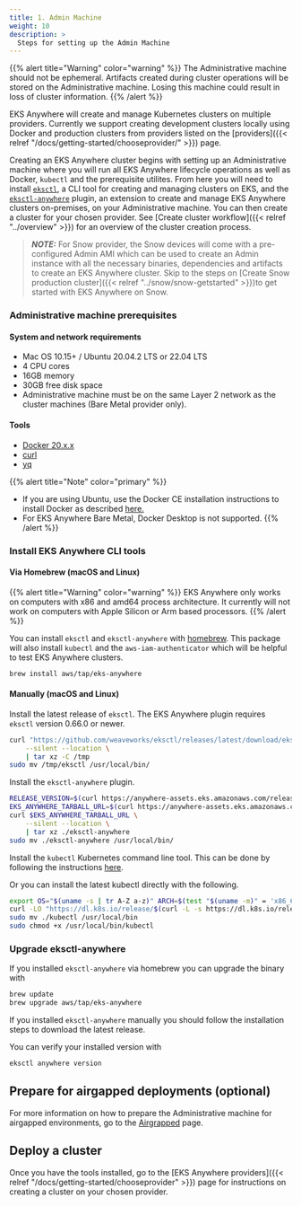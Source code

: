```yaml
---
title: 1. Admin Machine
weight: 10
description: >
  Steps for setting up the Admin Machine
---
```


{{% alert title="Warning" color="warning" %}}
The Administrative machine should not be ephemeral. Artifacts created during cluster operations will be stored on the Administrative machine. Losing this machine could result in loss of cluster information.
{{% /alert %}}

EKS Anywhere will create and manage Kubernetes clusters on multiple providers.
Currently we support creating development clusters locally using Docker and production clusters from providers listed on the [providers]({{< relref "/docs/getting-started/chooseprovider/" >}}) page.

Creating an EKS Anywhere cluster begins with setting up an Administrative machine where you will run all EKS Anywhere lifecycle operations as well as Docker, `kubectl` and the prerequisite utilites.
From here you will need to install [`eksctl`](https://eksctl.io), a CLI tool for creating and managing clusters on EKS, and the [`eksctl-anywhere`](/docs/reference/eksctl/anywhere/) plugin, an extension to create and manage EKS Anywhere clusters on-premises, on your Administrative machine.
You can then create a cluster for your chosen provider. 
See [Create cluster workflow]({{< relref "../overview" >}}) for an overview of the cluster creation process.

>**_NOTE:_** For Snow provider, the Snow devices will come with a pre-configured Admin AMI which can be used to create an Admin instance with all the necessary binaries, dependencies and artifacts to create an EKS Anywhere cluster. Skip to the steps on [Create Snow production cluster]({{< relref "../snow/snow-getstarted" >}})to get started with EKS Anywhere on Snow.

### Administrative machine prerequisites

#### System and network requirements
- Mac OS 10.15+ / Ubuntu 20.04.2 LTS or 22.04 LTS
- 4 CPU cores
- 16GB memory
- 30GB free disk space
- Administrative machine must be on the same Layer 2 network as the cluster machines (Bare Metal provider only).

#### Tools
- [Docker 20.x.x](https://docs.docker.com/engine/install/)
- [curl](https://everything.curl.dev/get)
- [yq](https://github.com/mikefarah/yq/#install)

{{% alert title="Note" color="primary" %}}
- If you are using Ubuntu, use the Docker CE installation instructions to install Docker as described [here.](https://docs.docker.com/engine/install/ubuntu/) 
- For EKS Anywhere Bare Metal, Docker Desktop is not supported.
{{% /alert %}}

### Install EKS Anywhere CLI tools

#### Via Homebrew (macOS and Linux)

{{% alert title="Warning" color="warning" %}}
EKS Anywhere only works on computers with x86 and amd64 process architecture.
It currently will not work on computers with Apple Silicon or Arm based processors.
{{% /alert %}}

You can install `eksctl` and `eksctl-anywhere` with [homebrew](http://brew.sh/).
This package will also install `kubectl` and the `aws-iam-authenticator` which will be helpful to test EKS Anywhere clusters.

```bash
brew install aws/tap/eks-anywhere
```

#### Manually (macOS and Linux)

Install the latest release of `eksctl`.
The EKS Anywhere plugin requires `eksctl` version 0.66.0 or newer.

```bash
curl "https://github.com/weaveworks/eksctl/releases/latest/download/eksctl_$(uname -s)_amd64.tar.gz" \
    --silent --location \
    | tar xz -C /tmp
sudo mv /tmp/eksctl /usr/local/bin/
```

Install the `eksctl-anywhere` plugin.

```bash
RELEASE_VERSION=$(curl https://anywhere-assets.eks.amazonaws.com/releases/eks-a/manifest.yaml --silent --location | yq ".spec.latestVersion")
EKS_ANYWHERE_TARBALL_URL=$(curl https://anywhere-assets.eks.amazonaws.com/releases/eks-a/manifest.yaml --silent --location | yq ".spec.releases[] | select(.version==\"$RELEASE_VERSION\").eksABinary.$(uname -s | tr A-Z a-z).uri")
curl $EKS_ANYWHERE_TARBALL_URL \
    --silent --location \
    | tar xz ./eksctl-anywhere
sudo mv ./eksctl-anywhere /usr/local/bin/
```

Install the `kubectl` Kubernetes command line tool.
This can be done by following the instructions [here](https://kubernetes.io/docs/tasks/tools/).

Or you can install the latest kubectl directly with the following.

```bash
export OS="$(uname -s | tr A-Z a-z)" ARCH=$(test "$(uname -m)" = 'x86_64' && echo 'amd64' || echo 'arm64')
curl -LO "https://dl.k8s.io/release/$(curl -L -s https://dl.k8s.io/release/stable.txt)/bin/${OS}/${ARCH}/kubectl"
sudo mv ./kubectl /usr/local/bin
sudo chmod +x /usr/local/bin/kubectl
```

### Upgrade eksctl-anywhere

If you installed `eksctl-anywhere` via homebrew you can upgrade the binary with

```bash
brew update
brew upgrade aws/tap/eks-anywhere
```

If you installed `eksctl-anywhere` manually you should follow the installation steps to download the latest release.

You can verify your installed version with

```bash
eksctl anywhere version
```

## Prepare for airgapped deployments (optional)

For more information on how to prepare the Administrative machine for airgapped environments, go to the [Airgrapped](/docs/getting-started/airgapped/) page. 

## Deploy a cluster

Once you have the tools installed, go to the [EKS Anywhere providers]({{< relref "/docs/getting-started/chooseprovider" >}}) page for instructions on creating a cluster on your chosen provider.

